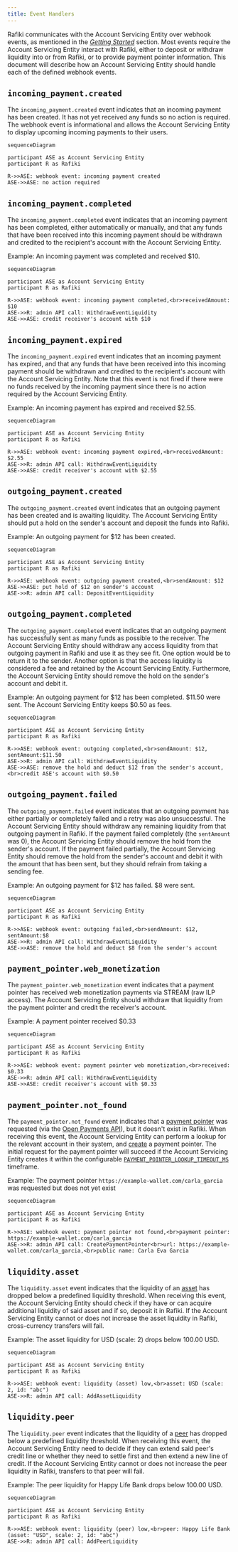 ```yaml
---
title: Event Handlers
---
```


Rafiki communicates with the Account Servicing Entity over webhook events, as mentioned in the [_Getting Started_](./getting-started) section. Most events require the Account Servicing Entity interact with Rafiki, either to deposit or withdraw liquidity into or from Rafiki, or to provide payment pointer information. This document will describe how an Account Servicing Entity should handle each of the defined webhook events.

## `incoming_payment.created`

The `incoming_payment.created` event indicates that an incoming payment has been created. It has not yet received any funds so no action is required. The webhook event is informational and allows the Account Servicing Entity to display upcoming incoming payments to their users.

```mermaid
sequenceDiagram

participant ASE as Account Servicing Entity
participant R as Rafiki

R->>ASE: webhook event: incoming payment created
ASE->>ASE: no action required
```

## `incoming_payment.completed`

The `incoming_payment.completed` event indicates that an incoming payment has been completed, either automatically or manually, and that any funds that have been received into this incoming payment should be withdrawn and credited to the recipient's account with the Account Servicing Entity.

Example: An incoming payment was completed and received $10.

```mermaid
sequenceDiagram

participant ASE as Account Servicing Entity
participant R as Rafiki

R->>ASE: webhook event: incoming payment completed,<br>receivedAmount: $10
ASE->>R: admin API call: WithdrawEventLiquidity
ASE->>ASE: credit receiver's account with $10
```

## `incoming_payment.expired`

The `incoming_payment.expired` event indicates that an incoming payment has expired, and that any funds that have been received into this incoming payment should be withdrawn and credited to the recipient's account with the Account Servicing Entity. Note that this event is not fired if there were no funds received by the incoming payment since there is no action required by the Account Servicing Entity.

Example: An incoming payment has expired and received $2.55.

```mermaid
sequenceDiagram

participant ASE as Account Servicing Entity
participant R as Rafiki

R->>ASE: webhook event: incoming payment expired,<br>receivedAmount: $2.55
ASE->>R: admin API call: WithdrawEventLiquidity
ASE->>ASE: credit receiver's account with $2.55
```

## `outgoing_payment.created`

The `outgoing_payment.created` event indicates that an outgoing payment has been created and is awaiting liquidity. The Account Servicing Entity should put a hold on the sender's account and deposit the funds into Rafiki.

Example: An outgoing payment for $12 has been created.

```mermaid
sequenceDiagram

participant ASE as Account Servicing Entity
participant R as Rafiki

R->>ASE: webhook event: outgoing payment created,<br>sendAmount: $12
ASE->>ASE: put hold of $12 on sender's account
ASE->>R: admin API call: DepositEventLiquidity
```

## `outgoing_payment.completed`

The `outgoing_payment.completed` event indicates that an outgoing payment has successfully sent as many funds as possible to the receiver. The Account Servicing Entity should withdraw any access liquidity from that outgoing payment in Rafiki and use it as they see fit. One option would be to return it to the sender. Another option is that the access liquidity is considered a fee and retained by the Account Servicing Entity. Furthermore, the Account Servicing Entity should remove the hold on the sender's account and debit it.

Example: An outgoing payment for $12 has been completed. $11.50 were sent. The Account Servicing Entity keeps $0.50 as fees.

```mermaid
sequenceDiagram

participant ASE as Account Servicing Entity
participant R as Rafiki

R->>ASE: webhook event: outgoing completed,<br>sendAmount: $12, sentAmount:$11.50
ASE->>R: admin API call: WithdrawEventLiquidity
ASE->>ASE: remove the hold and deduct $12 from the sender's account,<br>credit ASE's account with $0.50
```

## `outgoing_payment.failed`

The `outgoing_payment.failed` event indicates that an outgoing payment has either partially or completely failed and a retry was also unsuccessful. The Account Servicing Entity should withdraw any remaining liquidity from that outgoing payment in Rafiki. If the payment failed completely (the `sentAmount` was 0), the Account Servicing Entity should remove the hold from the sender's account. If the payment failed partially, the Account Servicing Entity should remove the hold from the sender's account and debit it with the amount that has been sent, but they should refrain from taking a sending fee.

Example: An outgoing payment for $12 has failed. $8 were sent.

```mermaid
sequenceDiagram

participant ASE as Account Servicing Entity
participant R as Rafiki

R->>ASE: webhook event: outgoing failed,<br>sendAmount: $12, sentAmount:$8
ASE->>R: admin API call: WithdrawEventLiquidity
ASE->>ASE: remove the hold and deduct $8 from the sender's account
```

## `payment_pointer.web_monetization`

The `payment_pointer.web_monetization` event indicates that a payment pointer has received web monetization payments via STREAM (raw ILP access). The Account Servicing Entity should withdraw that liquidity from the payment pointer and credit the receiver's account.

Example: A payment pointer received $0.33

```mermaid
sequenceDiagram

participant ASE as Account Servicing Entity
participant R as Rafiki

R->>ASE: webhook event: payment pointer web monetization,<br>received: $0.33
ASE->>R: admin API call: WithdrawEventLiquidity
ASE->>ASE: credit receiver's account with $0.33
```

## `payment_pointer.not_found`

The `payment_pointer.not_found` event indicates that a [payment pointer](/reference/glossary#payment-pointer) was requested (via the [Open Payments API](/reference/glossary#open-payments)), but it doesn't exist in Rafiki. When receiving this event, the Account Servicing Entity can perform a lookup for the relevant account in their system, and [create](./getting-started#issuing-payment-pointers) a payment pointer. The initial request for the payment pointer will succeed if the Account Servicing Entity creates it within the configurable [`PAYMENT_POINTER_LOOKUP_TIMEOUT_MS`](/integration/deployment#environment-variables) timeframe.

Example: The payment pointer `https://example-wallet.com/carla_garcia` was requested but does not yet exist

```mermaid
sequenceDiagram

participant ASE as Account Servicing Entity
participant R as Rafiki

R->>ASE: webhook event: payment pointer not found,<br>payment pointer: https://example-wallet.com/carla_garcia
ASE->>R: admin API call: CreatePaymentPointer<br>url: https://example-wallet.com/carla_garcia,<br>public name: Carla Eva Garcia
```

## `liquidity.asset`

The `liquidity.asset` event indicates that the liquidity of an [asset](../reference/glossary#asset) has dropped below a predefined liquidity threshold. When receiving this event, the Account Servicing Entity should check if they have or can acquire additional liquidity of said asset and if so, deposit it in Rafiki. If the Account Servicing Entity cannot or does not increase the asset liquidity in Rafiki, cross-currency transfers will fail.

Example: The asset liquidity for USD (scale: 2) drops below 100.00 USD.

```mermaid
sequenceDiagram

participant ASE as Account Servicing Entity
participant R as Rafiki

R->>ASE: webhook event: liquidity (asset) low,<br>asset: USD (scale: 2, id: "abc")
ASE->>R: admin API call: AddAssetLiquidity
```

## `liquidity.peer`

The `liquidity.peer` event indicates that the liquidity of a [peer](../reference/glossary#peer) has dropped below a predefined liquidity threshold. When receiving this event, the Account Servicing Entity need to decide if they can extend said peer's credit line or whether they need to settle first and then extend a new line of credit. If the Account Servicing Entity cannot or does not increase the peer liquidity in Rafiki, transfers to that peer will fail.

Example: The peer liquidity for Happy Life Bank drops below 100.00 USD.

```mermaid
sequenceDiagram

participant ASE as Account Servicing Entity
participant R as Rafiki

R->>ASE: webhook event: liquidity (peer) low,<br>peer: Happy Life Bank (asset: "USD", scale: 2, id: "abc")
ASE->>R: admin API call: AddPeerLiquidity
```
